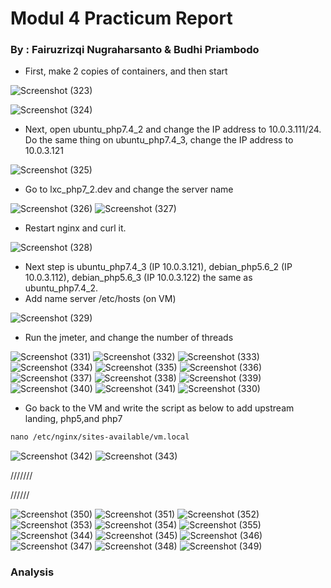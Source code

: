 # **Modul 4 Practicum Report**

### By : Fairuzrizqi Nugraharsanto  &  Budhi Priambodo

* First, make 2 copies of containers, and then start

![Screenshot (323)](https://user-images.githubusercontent.com/92350603/148335067-b8f6db73-4f00-494b-9f5e-e45c0b3ee66e.png)

![Screenshot (324)](https://user-images.githubusercontent.com/92350603/148335063-f84e4651-242b-4a69-b0ee-32bab0cc0649.png)


* Next, open ubuntu_php7.4_2 and change the IP address to 10.0.3.111/24. Do the same thing on ubuntu_php7.4_3, change the IP address to 10.0.3.121

![Screenshot (325)](https://user-images.githubusercontent.com/92350603/148335112-d51ac500-d1ad-4855-b9bd-b5d3e4ce38c4.png)


* Go to lxc_php7_2.dev and change the server name

![Screenshot (326)](https://user-images.githubusercontent.com/92350603/148335194-27de4b59-1893-477d-924b-90e551b8c3e0.png)
![Screenshot (327)](https://user-images.githubusercontent.com/92350603/148335199-eb878f2e-669d-4f61-9dcc-f82fe5c44a3a.png)

* Restart nginx and curl it. 

  
![Screenshot (328)](https://user-images.githubusercontent.com/92350603/148335221-de35f964-ab1e-4797-8cbf-281b5c685a39.png)

* Next step is ubuntu_php7.4_3 (IP 10.0.3.121), debian_php5.6_2 (IP 10.0.3.112), debian_php5.6_3 (IP 10.0.3.122) the same as ubuntu_php7.4_2.
* Add name server /etc/hosts (on VM)

![Screenshot (329)](https://user-images.githubusercontent.com/92350603/148335281-a76f6963-a2e9-414f-9d8c-076642cc0273.png)


* Run the jmeter, and change the number of threads

![Screenshot (331)](https://user-images.githubusercontent.com/92350603/148335539-3dbca5bb-48a5-4362-85e4-27d92e283621.png)
![Screenshot (332)](https://user-images.githubusercontent.com/92350603/148335541-8f5ffe4e-acf3-43e0-b87e-1757c56a4f1d.png)
![Screenshot (333)](https://user-images.githubusercontent.com/92350603/148335546-08d752f1-c736-4ca1-b926-1d661bc7baa4.png)
![Screenshot (334)](https://user-images.githubusercontent.com/92350603/148335550-2cc950d7-8b4a-4098-8082-57295542bc2e.png)
![Screenshot (335)](https://user-images.githubusercontent.com/92350603/148335556-91c0282a-c82e-42ad-9ebb-10e8d13d5d81.png)
![Screenshot (336)](https://user-images.githubusercontent.com/92350603/148335561-df8c0f9c-b6ed-4af5-b3e5-d7bc5369cbb9.png)
![Screenshot (337)](https://user-images.githubusercontent.com/92350603/148335565-2f48e694-6093-440c-8741-eebd3b9095fb.png)
![Screenshot (338)](https://user-images.githubusercontent.com/92350603/148335572-a08d355d-ad20-4293-a256-c1d0328bdb9a.png)
![Screenshot (339)](https://user-images.githubusercontent.com/92350603/148335578-ec1f8894-c519-49a0-a940-a7dc4d09f85f.png)
![Screenshot (340)](https://user-images.githubusercontent.com/92350603/148335584-8c4f397a-73b4-420d-85f2-1fd152a62010.png)
![Screenshot (341)](https://user-images.githubusercontent.com/92350603/148335592-c92c77a8-a076-49da-be8a-aa9679e7749e.png)
![Screenshot (330)](https://user-images.githubusercontent.com/92350603/148335598-b7c55f38-c5ab-414a-9793-728f133c61ab.png)




* Go back to the VM and write the script as below to add upstream landing, php5,and php7


```markdown
nano /etc/nginx/sites-available/vm.local
```

![Screenshot (342)](https://user-images.githubusercontent.com/92350603/148335782-bfde24e3-f812-422a-8eeb-40bb5d48436a.png)
![Screenshot (343)](https://user-images.githubusercontent.com/92350603/148335784-d8c75ae8-94bc-4ee0-b9fb-a71696502196.png)

///////


//////

![Screenshot (350)](https://user-images.githubusercontent.com/92350603/148336199-13d5cd3d-74bd-4322-87ea-708d594be2e0.png)
![Screenshot (351)](https://user-images.githubusercontent.com/92350603/148336202-1708ed6e-870c-494f-903f-e37ae48fd15e.png)
![Screenshot (352)](https://user-images.githubusercontent.com/92350603/148336203-7dd06c8c-b6f3-44f0-99f5-9b5274563fd1.png)
![Screenshot (353)](https://user-images.githubusercontent.com/92350603/148336205-13534adc-d6e9-4668-bbe6-15f757bedd55.png)
![Screenshot (354)](https://user-images.githubusercontent.com/92350603/148336207-76e50ab8-5c3a-49f3-8092-e48c6ac09610.png)
![Screenshot (355)](https://user-images.githubusercontent.com/92350603/148336209-36059e20-ab25-4af4-b132-d192c25b9875.png)
![Screenshot (344)](https://user-images.githubusercontent.com/92350603/148336212-c78dc880-4849-4e14-b16b-a9e2d275952c.png)
![Screenshot (345)](https://user-images.githubusercontent.com/92350603/148336214-9186e932-d283-4a38-b0c8-5bcace2b4750.png)
![Screenshot (346)](https://user-images.githubusercontent.com/92350603/148336215-65587d42-320c-4d57-be4f-d38a10443dc5.png)
![Screenshot (347)](https://user-images.githubusercontent.com/92350603/148336219-237c3da6-dfe0-427c-986d-8f2a4d63595c.png)
![Screenshot (348)](https://user-images.githubusercontent.com/92350603/148336223-5094e48d-8861-4c57-af36-ec92ca922625.png)
![Screenshot (349)](https://user-images.githubusercontent.com/92350603/148336225-a40668a4-c3fd-4c5e-a3ac-8a37bfd42d98.png)


### Analysis

